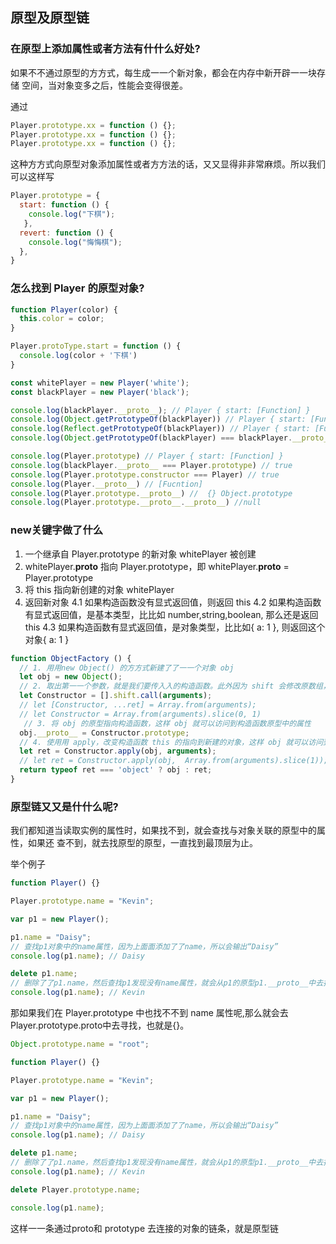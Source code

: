 ## 原型及原型链

### 在原型上添加属性或者⽅法有什什么好处?

如果不不通过原型的⽅方式，每生成⼀一个新对象，都会在内存中新开辟⼀一块存储 空间，当对象变多之后，性能会变得很差。

通过

```js
Player.prototype.xx = function () {};
Player.prototype.xx = function () {};
Player.prototype.xx = function () {};

```
这种⽅方式向原型对象添加属性或者⽅方法的话，⼜又显得⾮非常麻烦。所以我们可以这样写

```js
Player.prototype = {
  start: function () {
    console.log("下棋");
   },
  revert: function () {
    console.log("悔悔棋");
  },
}
```
### 怎么找到 Player 的原型对象?

```js
function Player(color) {
  this.color = color;
}

Player.protoType.start = function () {
  console.log(color + '下棋')
}

const whitePlayer = new Player('white');
const blackPlayer = new Player('black');

console.log(blackPlayer.__proto__); // Player { start: [Function] }
console.log(Object.getPrototypeOf(blackPlayer)) // Player { start: [Function] }
console.log(Reflect.getPrototypeOf(blackPlayer)) // Player { start: [Function] }
console.log(Object.getPrototypeOf(blackPlayer) === blackPlayer.__proto__) // true

console.log(Player.prototype) // Player { start: [Function] }
console.log(blackPlayer.__proto__ === Player.prototype) // true
console.log(Player.prototype.constructor === Player) // true
console.log(Player.__proto__) // [Fucntion]
console.log(Player.prototype.__proto__) //  {} Object.prototype
console.log(Player.prototype.__proto__.__proto__) //null
```

### new关键字做了什么

1. ⼀个继承自 Player.prototype 的新对象 whitePlayer 被创建
2. whitePlayer.__proto__ 指向 Player.prototype，即 whitePlayer.__proto__ = Player.prototype
3. 将 this 指向新创建的对象 whitePlayer
4. 返回新对象
    4.1 如果构造函数没有显式返回值，则返回 this
    4.2 如果构造函数有显式返回值，是基本类型，⽐比如 number,string,boolean, 那么还是返回 this
    4.3 如果构造函数有显式返回值，是对象类型，⽐比如{ a: 1 }, 则返回这个对象{ a: 1 }

```js
function ObjectFactory () {
  // 1. ⽤用new Object() 的⽅方式新建了了⼀一个对象 obj
  let obj = new Object();
  // 2. 取出第⼀一个参数，就是我们要传⼊入的构造函数。此外因为 shift 会修改原数组，所以 arguments 会被去除第⼀一个参数
  let Constructor = [].shift.call(arguments);
  // let [Constructor, ...ret] = Array.from(arguments);
  // let Constructor = Array.from(arguments).slice(0, 1)
   // 3. 将 obj 的原型指向构造函数，这样 obj 就可以访问到构造函数原型中的属性
  obj.__proto__ = Constructor.prototype;
  // 4. 使⽤用 apply，改变构造函数 this 的指向到新建的对象，这样 obj 就可以访问到构造函数中的 属性
  let ret = Constructor.apply(obj, arguments);
  // let ret = Constructor.apply(obj,  Array.from(arguments).slice(1));
  return typeof ret === 'object' ? obj : ret;
}
```
###  原型链⼜又是什什么呢?

我们都知道当读取实例的属性时，如果找不到，就会查找与对象关联的原型中的属性，如果还 查不到，就去找原型的原型，⼀直找到最顶层为止。

举个例子

```js
function Player() {}

Player.prototype.name = "Kevin";

var p1 = new Player();

p1.name = "Daisy";
// 查找p1对象中的name属性，因为上⾯面添加了了name，所以会输出“Daisy”
console.log(p1.name); // Daisy

delete p1.name;
// 删除了了p1.name，然后查找p1发现没有name属性，就会从p1的原型p1.__proto__中去找，也就是 Player.prototype，然后找到了了name，输出"Kevin"
console.log(p1.name); // Kevin

```

那如果我们在 Player.prototype 中也找不不到 name 属性呢,那么就会去 Player.prototype.proto中去寻找，也就是{}。

```js
Object.prototype.name = "root";

function Player() {}

Player.prototype.name = "Kevin";

var p1 = new Player();

p1.name = "Daisy";
// 查找p1对象中的name属性，因为上⾯面添加了了name，所以会输出“Daisy”
console.log(p1.name); // Daisy

delete p1.name;
// 删除了了p1.name，然后查找p1发现没有name属性，就会从p1的原型p1.__proto__中去找，也就是 Player.prototype，然后找到了了name，输出"Kevin"
console.log(p1.name); // Kevin

delete Player.prototype.name;

console.log(p1.name);

```
这样⼀一条通过proto和 prototype 去连接的对象的链条，就是原型链
